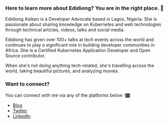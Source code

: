 ### Here to learn more about Edidiong? You are in the right place. 💛

Edidiong Asikpo is a Developer Advocate based in Lagos, Nigeria. She is passionate about sharing knowledge on Kubernetes and web technologies through technical articles, videos, talks and social media. 

Edidiong has given over 100+ talks at tech events across the world and continues to play a significant role in building developer communities in Africa. She is a Certified Kubernetes Application Developer and Open Source contributor.

When she's not doing anything tech-related, she's travelling across the world, taking beautiful pictures, and analyzing movies.

### Want to connect? 

You can connect with me via any of the platforms below 👇🏾
-   [Blog](https://edidiongasikpo.com/)
-   [Twitter](https://twitter.com/Didicodes)
-   [LinkedIn](https://www.linkedin.com/in/edidiong-asikpo)
